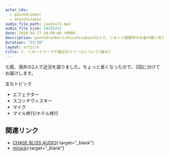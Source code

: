 ```yaml
---
actor_ids:
  - punchdrunker
  - atsushisakai
audio_file_path: /audio/2.mp3
audio_file_size: 28355312
date: 2020-04-17 20:00:00 +0900
description: punchdrunkerとatsushisakaiの2人で、リモート期間中のお金の使い方などについて話しました。
duration: "23:38"
layout: article
title: 2. リモートワークや最近のリリースについて(後半)
---
```


七尾、酒井の2人で近況を語りました。ちょっと長くなったので、2回に分けてお届けします。

主なトピック

- エフェクター
- スコッチウィスキー
- マイク
- マイル修行/ホテル修行

## 関連リンク

- [CHASE BLISS AUDIO](https://www.chaseblissaudio.com/){:target="_blank"}
- [mirack](http://mifki.com/blog/tag/mirack/){:target="_blank"}
